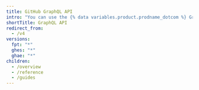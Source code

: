 ```yaml
---
title: GitHub GraphQL API
intro: "You can use the {% data variables.product.prodname_dotcom %} GraphQL API to create precise and flexible queries for the data you need to integrate with {% data variables.product.prodname_dotcom %}."
shortTitle: GraphQL API
redirect_from:
  - /v4
versions:
  fpt: "*"
  ghes: "*"
  ghae: "*"
children:
  - /overview
  - /reference
  - /guides
---
```

